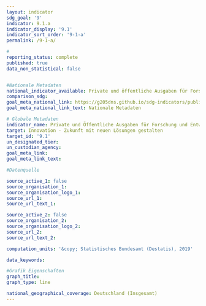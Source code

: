 ```yaml
---
layout: indicator                       
sdg_goal: '9'                       
indicator: 9.1.a                       
indicator_display: '9.1'                       
indicator_sort_order: '9-1-a'                       
permalink: /9-1-a/                       

#                       
reporting_status: complete                       
published: true                       
data_non_statistical: false                       


#Nationale Metadaten                       
national_indicator_available: Private und öffentliche Ausgaben für Forschung und Entwicklung                       
comparison_sdg:                       
goal_meta_national_link: https://g205dns.github.io/sdg-indicators/public/MetaDe/9.1..pdf
goal_meta_national_link_text: Nationale Metadaten                       

# Globale Metadaten                       
indicator_name: Private und Öffentliche Ausgaben für Forschung und Entwicklung                       
target: Innovation - Zukunft mit neuen Lösungen gestalten                       
target_id: '9.1'                       
un_designated_tier:                        
un_custodian_agency:                        
goal_meta_link:                        
goal_meta_link_text:                        

#Datenquelle                       

source_active_1: false                       
source_organisation_1:                        
source_organisation_logo_1:                        
source_url_1:                        
source_url_text_1:                        

source_active_2: false                       
source_organisation_2:                        
source_organisation_logo_2:                        
source_url_2:                        
source_url_text_2:                        

computation_units: '&copy; Statistisches Bundesamt (Destatis), 2019'                       

data_keywords:                        

#Grafik Eigenschaften                       
graph_title:                        
graph_type: line                       

national_geographical_coverage: Deutschland (Insgesamt)
---
```

